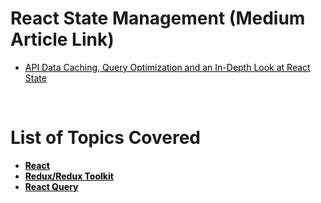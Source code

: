 # React State Management (Medium Article Link)

- <a style="color: black;" href='https://medium.com/@abdullah_95/api-data-caching-query-optimization-and-an-in-depth-look-at-react-state-management-methods-f476cbe0bc2f'>API Data Caching, Query Optimization and an In-Depth Look at React State</a>

<br />

# List of Topics Covered

- <b><u><a style="color: black" href="https://tanstack.com/query/latest/">React</a></b></u>
- <b><u><a style="color: black" href="https://redux-toolkit.js.org/">Redux/Redux Toolkit</a></b></u> 
- <b><u><a style="color: black" href="https://tanstack.com/query/latest/">React Query